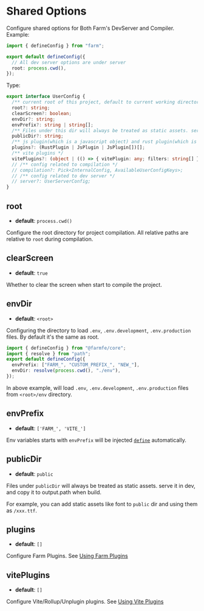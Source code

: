 # Shared Options

Configure shared options for Both Farm's DevServer and Compiler. Example:

```ts
import { defineConfig } from "farm";

export default defineConfig({
  // All dev server options are under server
  root: process.cwd(),
});
```

Type:

```ts
export interface UserConfig {
  /** current root of this project, default to current working directory */
  root?: string;
  clearScreen?: boolean;
  envDir?: string;
  envPrefix?: string | string[];
  /** Files under this dir will always be treated as static assets. serve it in dev, and copy it to output.path when build */
  publicDir?: string;
  /** js plugin(which is a javascript object) and rust plugin(which is string refer to a .farm file or a package) */
  plugins?: (RustPlugin | JsPlugin | JsPlugin[])[];
  /** vite plugins */
  vitePlugins?: (object | (() => { vitePlugin: any; filters: string[] }))[];
  // /** config related to compilation */
  // compilation?: Pick<InternalConfig, AvailableUserConfigKeys>;
  // /** config related to dev server */
  // server?: UserServerConfig;
}
```

## root

- **default**: `process.cwd()`

Configure the root directory for project compilation. All relative paths are relative to `root` during compilation.

## clearScreen

- **default**: `true`

Whether to clear the screen when start to compile the project.

## envDir

- **default**: `<root>`

Configuring the directory to load `.env`, `.env.development`, `.env.production` files. By default it's the same as root.

```ts
import { defineConfig } from "@farmfe/core";
import { resolve } from "path";
export default defineConfig({
  envPrefix: ["FARM_", "CUSTOM_PREFIX_", "NEW_"],
  envDir: resolve(process.cwd(), "./env"),
});
```

In above example, will load `.env`, `.env.development`, `.env.production` files from `<root>/env` directory.

## envPrefix

- **default**: `['FARM_', 'VITE_']`

Env variables starts with `envPrefix` will be injected [`define`](/docs/config/compilation-options#define) automatically.

## publicDir

- **default**: `public`

Files under `publicDir` will always be treated as static assets. serve it in dev, and copy it to output.path when build.

For example, you can add static assets like font to `public` dir and using them as `/xxx.ttf`.

## plugins

- **default**: `[]`

Configure Farm Plugins. See [Using Farm Plugins](/docs/using-plugins#farm-compilation-plugins)

## vitePlugins

- **default**: `[]`

Configure Vite/Rollup/Unplugin plugins. See [Using Vite Plugins](/docs/using-plugins#using-viterollupunplugin-plugins-in-farm)

